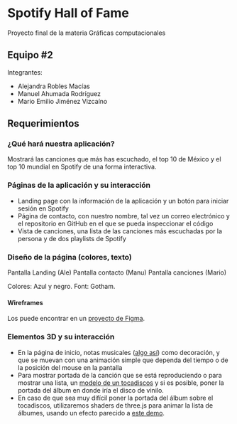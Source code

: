 # Spotify Hall of Fame

Proyecto final de la materia Gráficas computacionales

## Equipo #2

Integrantes:

- Alejandra Robles Macías
- Manuel Ahumada Rodríguez
- Mario Emilio Jiménez Vizcaíno

## Requerimientos

### ¿Qué hará nuestra aplicación?

Mostrará las canciones que más has escuchado, el top 10 de México y el top 10 mundial en Spotify de una forma interactiva.

### Páginas de la aplicación y su interacción

- Landing page con la información de la aplicación y un botón para iniciar sesión en Spotify
- Página de contacto, con nuestro nombre, tal vez un correo electrónico y el repositorio en GitHub en el que se pueda inspeccionar el código
- Vista de canciones, una lista de las canciones más escuchadas por la persona y de dos playlists de Spotify

### Diseño de la página (colores, texto)

Pantalla Landing (Ale)
Pantalla contacto (Manu)
Pantalla canciones (Mario)

Colores: Azul y negro.
Font: Gotham.

#### Wireframes

Los puede encontrar en un [proyecto de Figma](https://www.figma.com/file/AKxiWLsrrIyHTKmVsh2kPI/Wireframes?node-id=0%3A1).

### Elementos 3D y su interacción

- En la página de inicio, notas musicales ([algo así](https://3dmdb.com/en/3d-model/musical-keys/240270/)) como decoración, y que se muevan con una animación simple que dependa del tiempo o de la posición del mouse en la pantalla
- Para mostrar portada de la canción que se está reproduciendo o para mostrar una lista, un [modelo de un tocadiscos](https://sketchfab.com/3d-models/turntable-9ad2eae3ce4742fba4f589f65921113b) y si es posible, poner la portada del álbum en donde iría el disco de vinilo.
- En caso de que sea muy difícil poner la portada del álbum sobre el tocadiscos, utilizaremos shaders de three.js para animar la lista de álbumes, usando un efecto parecido a [este demo](https://codesandbox.io/s/minimap-qf8d0).
